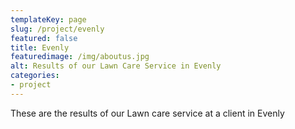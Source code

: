 ```yaml
---
templateKey: page
slug: /project/evenly
featured: false
title: Evenly
featuredimage: /img/aboutus.jpg
alt: Results of our Lawn Care Service in Evenly
categories:
- project
---
```

These are the results of our Lawn care service at a client in Evenly


